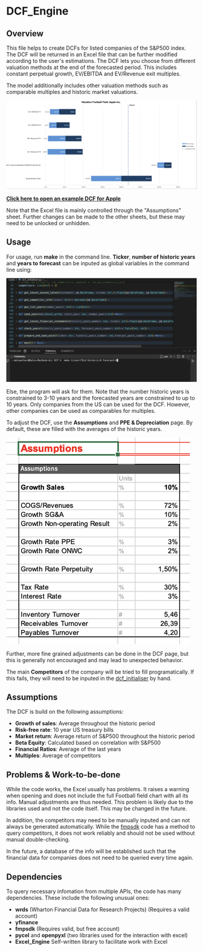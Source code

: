 # **DCF_Engine**

## Overview
This file helps to create DCFs for listed companies of the S&P500 index. The DCF will be returned in an Excel file that can be further modified according to the user's estimations. The DCF lets you choose from different valuation methods at the end of the forecasted period. This includes constant perpetual growth, EV/EBITDA and EV/Revenue exit multiples.

The model additionally includes other valuation methods such as comparable multiples and historic market valuations.

![Football Field Apple](./additional_files/Apple_DCF.png)

[**Click here to open an example DCF for Apple**](./resources/DCF_template.xltm)

Note that the Excel file is mainly controlled through the "Assumptions" sheet. Further changes can be made to the other sheets, but these may need to be unlocked or unhidden.

## Usage
For usage, run **make** in the command line. **Ticker**, **number of historic years** and **years to forecast** can be inputed as global variables in the command line using:

![Usage image](./additional_files/command_line.png)


Else, the program will ask for them. Note that the number historic years is constrained to 3-10 years and the forecasted years are constrained to up to 10 years.
Only companies from the US can be used for the DCF. However, other companies can be used as comparables for multiples.

To adjust the DCF, use the **Assumptions** and **PPE & Depreciation** page. By default, these are filled with the averages of the historic years.

![Assumption Sheet](./additional_files/assumptions_sheet.png)


Further, more fine grained adjustments can be done in the DCF page, but this is generally not encouraged and may lead to unexpected behavior.

The main **Competitors** of the company will be tried to fill programatically. If this fails, they will need to be inputed in the [dcf_initialiser](/DCF_Engine/dcf_initialiser.py) by hand.

## Assumptions
The DCF is build on the following assumptions:
- **Growth of sales**:  Average throughout the historic period
- **Risk-free rate**:   10 year US treasury bills
- **Market return**:    Average return of S&P500 throughout the historic period
- **Beta Equity**:      Calculated based on correlation with S&P500
- **Financial Ratios**: Average of the last years
- **Multiples**:        Average of competitors

## Problems & Work-to-be-done
While the code works, the Excel usually has problems. It raises a warning when opening and does not include the full Football field chart with all its info. Manual adjustments are thus needed. This problem is likely due to the libraries used and not the code itself. This may be changed in the future.
 
In addition, the competitors may need to be manually inputed and can not always be generated automatically. While the [fmpsdk](DCF_Engine/fmpsdk_query/fmpsdk_query.py) code has a method to query competitors, it does not work reliably and should not be used without manual double-checking.

In the future, a database of the info will be established such that the financial data for companies does not need to be queried every time again.


## Dependencies
To query necessary infomation from multiple APIs, the code has many dependencies. These include the following unusual ones:  
- **wrds** (Wharton Financial Data for Research Projects) (Requires a valid account)  
- **yfinance**   
- **fmpsdk** (Requires valid, but free account)
- **pycel** and **openpyxl** (two libraries used for the interaction with excel)
- **Excel_Engine** Self-written library to facilitate work with Excel

